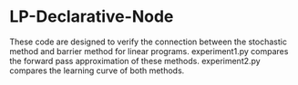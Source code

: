 # LP-Declarative-Node
These code are designed to verify the connection between the stochastic method and barrier method for linear programs.
experiment1.py compares the forward pass approximation of these methods.
experiment2.py compares the learning curve of both methods.
